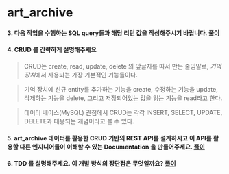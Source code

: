 # art_archive

#### 3. 다음 작업을 수행하는 SQL query들과 해당 리턴 값을 작성해주시기 바랍니다. [풀이](https://github.com/paulsoh/art_archive/blob/master/sections/section3.md)

#### 4. CRUD 를 간략하게 설명해주세요

  > CRUD는 create, read, update, delete 의 앞글자를 따서 만든 줄임말로, *기억장치*에서 사용되는 가장 기본적인 기능들이다.

  > 기억 장치에 신규 entity를 추가하는 기능을 create,
  > 수정하는 기능을 update,
  > 삭제하는 기능을 delete,
  > 그리고 저장되어있는 값을 읽는 기능을 read라고 한다.

  > 데이터 베이스(MySQL) 관점에서 CRUD는 각각 INSERT, SELECT, UPDATE, DELETE과 대응되는 개념이라고 볼 수 있다.

#### 5. art_archive 데이터를 활용한 CRUD 기반의 REST API를 설계하시고 이 API를 활용할 다른 엔지니어들이 이해할 수 있는 Documentation 을 만들어주세요. [풀이](https://github.com/paulsoh/art_archive/blob/master/sections/section5.md)

#### 6. TDD 를 설명해주세요. 이 개발 방식의 장단점은 무엇일까요? [풀이](https://github.com/paulsoh/art_archive/blob/master/sections/section6.md)
